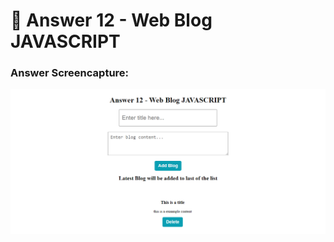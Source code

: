 # 📖 Answer 12 - Web Blog JAVASCRIPT

### Answer Screencapture:

![answer-12-web-blog-JAVASCRIPT-screenshot](./screenshots/answer-12-web-blog-JAVASCRIPT.png)
